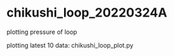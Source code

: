 # chikushi_loop_20220324A
plotting pressure of loop

plotting latest 10 data:
chikushi_loop_plot.py
